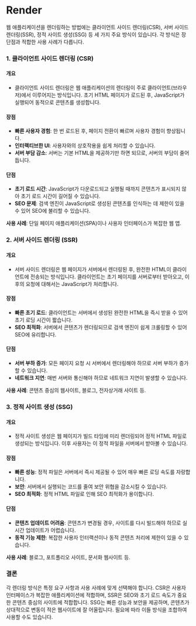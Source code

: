# Render
웹 애플리케이션을 렌더링하는 방법에는 클라이언트 사이드 렌더링(CSR), 서버 사이드 렌더링(SSR), 정적 사이트 생성(SSG) 등 세 가지 주요 방식이 있습니다. 각 방식은 장단점과 적합한 사용 사례가 다릅니다.

### 1. 클라이언트 사이드 렌더링 (CSR)

#### 개요
- 클라이언트 사이드 렌더링은 웹 애플리케이션의 렌더링이 주로 클라이언트(브라우저)에서 이루어지는 방식입니다. 초기 HTML 페이지가 로드된 후, JavaScript가 실행되어 동적으로 콘텐츠를 생성합니다.

#### 장점
- **빠른 사용자 경험**: 한 번 로드된 후, 페이지 전환이 빠르며 사용자 경험이 향상됩니다.
- **인터랙티브한 UI**: 사용자와의 상호작용을 쉽게 처리할 수 있습니다.
- **서버 부담 감소**: 서버는 기본 HTML을 제공하기만 하면 되므로, 서버의 부담이 줄어듭니다.

#### 단점
- **초기 로드 시간**: JavaScript가 다운로드되고 실행될 때까지 콘텐츠가 표시되지 않아 초기 로드 시간이 길어질 수 있습니다.
- **SEO 문제**: 검색 엔진이 JavaScript로 생성된 콘텐츠를 인식하는 데 제한이 있을 수 있어 SEO에 불리할 수 있습니다.

**사용 사례**: 단일 페이지 애플리케이션(SPA)이나 사용자 인터페이스가 복잡한 웹 앱.

### 2. 서버 사이드 렌더링 (SSR)

#### 개요
- 서버 사이드 렌더링은 웹 페이지가 서버에서 렌더링된 후, 완전한 HTML이 클라이언트에 전송되는 방식입니다. 클라이언트는 초기 페이지를 서버로부터 받아오고, 이후의 요청에 대해서는 JavaScript가 처리합니다.

#### 장점
- **빠른 초기 로드**: 클라이언트는 서버에서 생성된 완전한 HTML을 즉시 받을 수 있어 초기 로딩 시간이 짧습니다.
- **SEO 최적화**: 서버에서 콘텐츠가 렌더링되므로 검색 엔진이 쉽게 크롤링할 수 있어 SEO에 유리합니다.

#### 단점
- **서버 부하 증가**: 모든 페이지 요청 시 서버에서 렌더링해야 하므로 서버 부하가 증가할 수 있습니다.
- **네트워크 지연**: 매번 서버와 통신해야 하므로 네트워크 지연이 발생할 수 있습니다.

**사용 사례**: 콘텐츠 중심의 웹사이트, 블로그, 전자상거래 사이트 등.

### 3. 정적 사이트 생성 (SSG)

#### 개요
- 정적 사이트 생성은 웹 페이지가 빌드 타임에 미리 렌더링되어 정적 HTML 파일로 생성되는 방식입니다. 이후 사용자는 이 정적 파일을 서버에서 받아볼 수 있습니다.

#### 장점
- **빠른 성능**: 정적 파일은 서버에서 즉시 제공될 수 있어 매우 빠른 로딩 속도를 자랑합니다.
- **보안**: 서버에서 실행되는 코드를 줄여 보안 위협을 감소시킬 수 있습니다.
- **SEO 최적화**: 정적 HTML 파일로 인해 SEO 최적화가 용이합니다.

#### 단점
- **콘텐츠 업데이트 어려움**: 콘텐츠가 변경될 경우, 사이트를 다시 빌드해야 하므로 실시간 업데이트가 어렵습니다.
- **동적 기능 제한**: 복잡한 사용자 인터랙션이나 동적 콘텐츠 처리에 제한이 있을 수 있습니다.

**사용 사례**: 블로그, 포트폴리오 사이트, 문서화 웹사이트 등.

### 결론

각 렌더링 방식은 특정 요구 사항과 사용 사례에 맞게 선택해야 합니다. CSR은 사용자 인터페이스가 복잡한 애플리케이션에 적합하며, SSR은 SEO와 초기 로드 속도가 중요한 콘텐츠 중심의 사이트에 적합합니다. SSG는 빠른 성능과 보안을 제공하며, 콘텐츠가 상대적으로 변동이 적은 웹사이트에 잘 어울립니다. 필요에 따라 이들 방식을 조합하여 사용할 수도 있습니다.